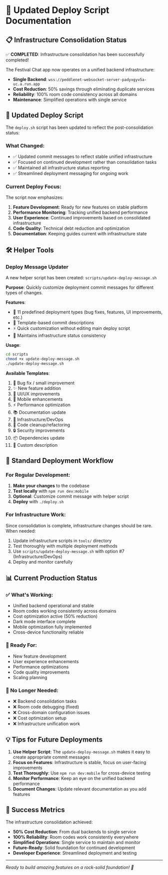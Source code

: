 # 🚀 Updated Deploy Script Documentation

## 📋 Infrastructure Consolidation Status

✅ **COMPLETED**: Infrastructure consolidation has been successfully completed!

The Festival Chat app now operates on a unified backend infrastructure:
- **Single Backend**: `wss://peddlenet-websocket-server-padyxgyv5a-uc.a.run.app`
- **Cost Reduction**: 50% savings through eliminating duplicate services
- **Reliability**: 100% room code consistency across all domains
- **Maintenance**: Simplified operations with single service

## 🔧 Updated Deploy Script

The `deploy.sh` script has been updated to reflect the post-consolidation status:

### What Changed:
- ✅ Updated commit messages to reflect stable unified infrastructure
- ✅ Focused on continued development rather than consolidation tasks
- ✅ Maintained all infrastructure status reporting
- ✅ Streamlined deployment messaging for ongoing work

### Current Deploy Focus:
The script now emphasizes:
1. **Feature Development**: Ready for new features on stable platform
2. **Performance Monitoring**: Tracking unified backend performance  
3. **User Experience**: Continued improvements based on consolidated infrastructure
4. **Code Quality**: Technical debt reduction and optimization
5. **Documentation**: Keeping guides current with infrastructure state

## 🛠️ Helper Tools

### Deploy Message Updater
A new helper script has been created: `scripts/update-deploy-message.sh`

**Purpose**: Quickly customize deployment commit messages for different types of changes.

**Features**:
- 🎯 11 predefined deployment types (bug fixes, features, UI improvements, etc.)
- 📝 Template-based commit descriptions
- ⚡ Quick customization without editing main deploy script
- 🔄 Maintains infrastructure status consistency

**Usage**:
```bash
cd scripts
chmod +x update-deploy-message.sh
./update-deploy-message.sh
```

**Available Templates**:
1. 🐛 Bug fix / small improvement
2. ✨ New feature addition  
3. 🎨 UI/UX improvements
4. 📱 Mobile enhancements
5. ⚡ Performance optimization
6. 📚 Documentation update
7. 🔧 Infrastructure/DevOps
8. 🧹 Code cleanup/refactoring
9. 🔒 Security improvements
10. 📦 Dependencies update
11. 💾 Custom description

## 🔄 Standard Deployment Workflow

### For Regular Development:

1. **Make your changes** to the codebase
2. **Test locally** with `npm run dev:mobile`
3. **Optional**: Customize commit message with helper script
4. **Deploy** with `./deploy.sh`

### For Infrastructure Work:

Since consolidation is complete, infrastructure changes should be rare. When needed:
1. Update infrastructure scripts in `tools/` directory
2. Test thoroughly with multiple deployment methods
3. Use `scripts/update-deploy-message.sh` with option #7 (Infrastructure/DevOps)
4. Deploy and monitor carefully

## 📊 Current Production Status

### ✅ What's Working:
- Unified backend operational and stable
- Room codes working consistently across domains
- Cost optimization active (50% reduction)
- Dark mode interface complete
- Mobile optimization fully implemented
- Cross-device functionality reliable

### 🎯 Ready For:
- New feature development
- User experience enhancements
- Performance optimizations
- Code quality improvements
- Scaling planning

### 🚨 No Longer Needed:
- ❌ Backend consolidation tasks
- ❌ Room code debugging (fixed)
- ❌ Cross-domain configuration issues
- ❌ Cost optimization setup
- ❌ Infrastructure unification work

## 💡 Tips for Future Deployments

1. **Use Helper Script**: The `update-deploy-message.sh` makes it easy to create appropriate commit messages
2. **Focus on Features**: Infrastructure is stable, focus on user-facing improvements
3. **Test Thoroughly**: Use `npm run dev:mobile` for cross-device testing
4. **Monitor Performance**: Keep an eye on the unified backend performance
5. **Document Changes**: Update relevant documentation as you add features

## 🎉 Success Metrics

The infrastructure consolidation achieved:
- **50% Cost Reduction**: From dual backends to single service
- **100% Reliability**: Room codes work consistently everywhere  
- **Simplified Operations**: Single service to maintain and monitor
- **Future-Ready**: Solid foundation for continued development
- **Developer Experience**: Streamlined deployment and testing

---

*Ready to build amazing features on a rock-solid foundation! 🚀*

